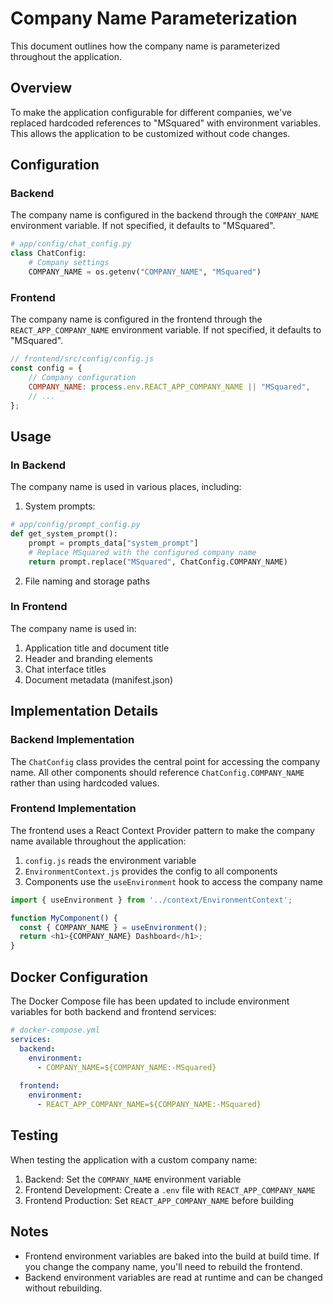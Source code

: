 # Company Name Parameterization

This document outlines how the company name is parameterized throughout the application.

## Overview

To make the application configurable for different companies, we've replaced hardcoded references to "MSquared" with environment variables. This allows the application to be customized without code changes.

## Configuration

### Backend

The company name is configured in the backend through the `COMPANY_NAME` environment variable. If not specified, it defaults to "MSquared".

```python
# app/config/chat_config.py
class ChatConfig:
    # Company settings
    COMPANY_NAME = os.getenv("COMPANY_NAME", "MSquared")
```

### Frontend

The company name is configured in the frontend through the `REACT_APP_COMPANY_NAME` environment variable. If not specified, it defaults to "MSquared".

```javascript
// frontend/src/config/config.js
const config = {
    // Company configuration
    COMPANY_NAME: process.env.REACT_APP_COMPANY_NAME || "MSquared",
    // ...
};
```

## Usage

### In Backend

The company name is used in various places, including:

1. System prompts:
```python
# app/config/prompt_config.py
def get_system_prompt():
    prompt = prompts_data["system_prompt"]
    # Replace MSquared with the configured company name
    return prompt.replace("MSquared", ChatConfig.COMPANY_NAME)
```

2. File naming and storage paths

### In Frontend

The company name is used in:

1. Application title and document title
2. Header and branding elements
3. Chat interface titles
4. Document metadata (manifest.json)

## Implementation Details

### Backend Implementation

The `ChatConfig` class provides the central point for accessing the company name. All other components should reference `ChatConfig.COMPANY_NAME` rather than using hardcoded values.

### Frontend Implementation

The frontend uses a React Context Provider pattern to make the company name available throughout the application:

1. `config.js` reads the environment variable
2. `EnvironmentContext.js` provides the config to all components
3. Components use the `useEnvironment` hook to access the company name

```javascript
import { useEnvironment } from '../context/EnvironmentContext';

function MyComponent() {
  const { COMPANY_NAME } = useEnvironment();
  return <h1>{COMPANY_NAME} Dashboard</h1>;
}
```

## Docker Configuration

The Docker Compose file has been updated to include environment variables for both backend and frontend services:

```yaml
# docker-compose.yml
services:
  backend:
    environment:
      - COMPANY_NAME=${COMPANY_NAME:-MSquared}
  
  frontend:
    environment:
      - REACT_APP_COMPANY_NAME=${COMPANY_NAME:-MSquared}
```

## Testing

When testing the application with a custom company name:

1. Backend: Set the `COMPANY_NAME` environment variable
2. Frontend Development: Create a `.env` file with `REACT_APP_COMPANY_NAME`
3. Frontend Production: Set `REACT_APP_COMPANY_NAME` before building

## Notes

- Frontend environment variables are baked into the build at build time. If you change the company name, you'll need to rebuild the frontend.
- Backend environment variables are read at runtime and can be changed without rebuilding.